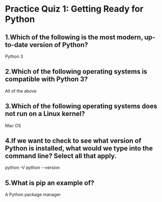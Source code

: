 # Practice Quiz 1: Getting Ready for Python


## 1.Which of the following is the most modern, up-to-date version of Python?
Python 3

## 2.Which of the following operating systems is compatible with Python 3?
All of the above

## 3.Which of the following operating systems does not run on a Linux kernel?
Mac OS

## 4.If we want to check to see what version of Python is installed, what would we type into the command line? Select all that apply.
python -V
python --version

## 5.What is pip an example of?
A Python package manager
